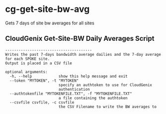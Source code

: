# cg-get-site-bw-avg
Gets 7 days of site bw averages for all sites

## CloudGenix Get-Site-BW Daily Averages Script ##
```
---------------------------------------
Writes the past 7-days bandwidth average dailies and the 7-day average for each SPOKE site.
Output is placed in a CSV file

optional arguments:
  -h, --help            show this help message and exit
  --token "MYTOKEN", -t "MYTOKEN"
                        specify an authtoken to use for CloudGenix
                        authentication
  --authtokenfile "MYTOKENFILE.TXT", -f "MYTOKENFILE.TXT"
                        a file containing the authtoken
  --csvfile csvfile, -c csvfile
                        the CSV Filename to write the BW averages to

```
